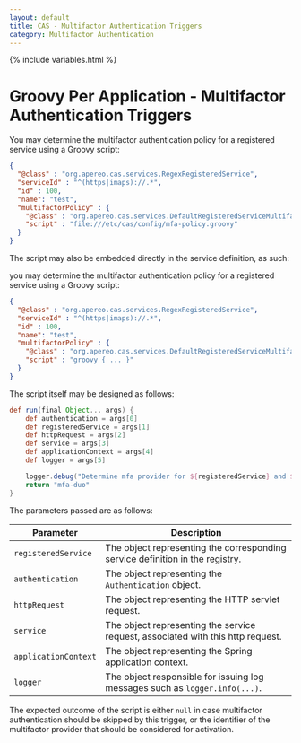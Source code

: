 ```yaml
---
layout: default
title: CAS - Multifactor Authentication Triggers
category: Multifactor Authentication
---
```


{% include variables.html %}

# Groovy Per Application - Multifactor Authentication Triggers

You may determine the multifactor authentication policy for a registered service using a Groovy script:

```json
{
  "@class" : "org.apereo.cas.services.RegexRegisteredService",
  "serviceId" : "^(https|imaps)://.*",
  "id" : 100,
  "name": "test",
  "multifactorPolicy" : {
    "@class" : "org.apereo.cas.services.DefaultRegisteredServiceMultifactorPolicy",
    "script" : "file:///etc/cas/config/mfa-policy.groovy"
  }
}
``` 

The script may also be embedded directly in the service definition, as such:

you may determine the multifactor authentication policy for a registered service using a Groovy script:

```json
{
  "@class" : "org.apereo.cas.services.RegexRegisteredService",
  "serviceId" : "^(https|imaps)://.*",
  "id" : 100,
  "name": "test",
  "multifactorPolicy" : {
    "@class" : "org.apereo.cas.services.DefaultRegisteredServiceMultifactorPolicy",
    "script" : "groovy { ... }"
  }
}
```

The script itself may be designed as follows:

```groovy
def run(final Object... args) {
    def authentication = args[0]
    def registeredService = args[1]
    def httpRequest = args[2]
    def service = args[3]
    def applicationContext = args[4]
    def logger = args[5]

    logger.debug("Determine mfa provider for ${registeredService} and ${authentication}")
    return "mfa-duo"
}
```  

The parameters passed are as follows:

| Parameter             | Description
|-----------------------|------------------------------------------------------------------------------------
| `registeredService`   | The object representing the corresponding service definition in the registry.
| `authentication`      |  The object representing the `Authentication` object.
| `httpRequest`         | The object representing the HTTP servlet request.
| `service`             | The object representing the service request, associated with this http request.
| `applicationContext`  | The object representing the Spring application context.
| `logger`              | The object responsible for issuing log messages such as `logger.info(...)`.               

The expected outcome of the script is either `null` in case multifactor authentication should be skipped by this trigger,
or the identifier of the multifactor provider that should be considered for activation.
